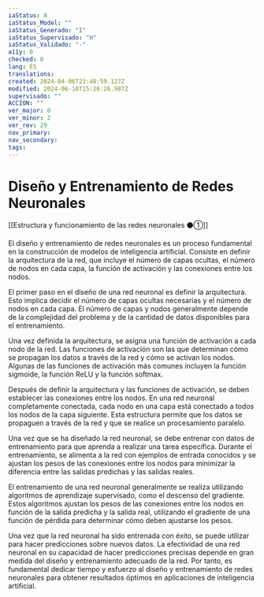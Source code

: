 ```yaml
---
iaStatus: 8
iaStatus_Model: ""
iaStatus_Generado: "I"
iaStatus_Supervisado: "H"
iaStatus_Validado: "-"
a11y: 0
checked: 0
lang: ES
translations: 
created: 2024-04-06T23:48:59.127Z
modified: 2024-06-10T15:26:26.987Z
supervisado: ""
ACCION: ""
ver_major: 0
ver_minor: 2
ver_rev: 29
nav_primary: 
nav_secondary: 
tags:
---
```

# Diseño y Entrenamiento de Redes Neuronales

[[Estructura y funcionamiento de las redes neuronales ⚫①]]

El diseño y entrenamiento de redes neuronales es un proceso fundamental en la construcción de modelos de inteligencia artificial. Consiste en definir la arquitectura de la red, que incluye el número de capas ocultas, el número de nodos en cada capa, la función de activación y las conexiones entre los nodos.

El primer paso en el diseño de una red neuronal es definir la arquitectura. Esto implica decidir el número de capas ocultas necesarias y el número de nodos en cada capa. El número de capas y nodos generalmente depende de la complejidad del problema y de la cantidad de datos disponibles para el entrenamiento.

Una vez definida la arquitectura, se asigna una función de activación a cada nodo de la red. Las funciones de activación son las que determinan cómo se propagan los datos a través de la red y cómo se activan los nodos. Algunas de las funciones de activación más comunes incluyen la función sigmoide, la función ReLU y la función softmax.

Después de definir la arquitectura y las funciones de activación, se deben establecer las conexiones entre los nodos. En una red neuronal completamente conectada, cada nodo en una capa está conectado a todos los nodos de la capa siguiente. Esta estructura permite que los datos se propaguen a través de la red y que se realice un procesamiento paralelo.

Una vez que se ha diseñado la red neuronal, se debe entrenar con datos de entrenamiento para que aprenda a realizar una tarea específica. Durante el entrenamiento, se alimenta a la red con ejemplos de entrada conocidos y se ajustan los pesos de las conexiones entre los nodos para minimizar la diferencia entre las salidas predichas y las salidas reales.

El entrenamiento de una red neuronal generalmente se realiza utilizando algoritmos de aprendizaje supervisado, como el descenso del gradiente. Estos algoritmos ajustan los pesos de las conexiones entre los nodos en función de la salida predicha y la salida real, utilizando el gradiente de una función de pérdida para determinar cómo deben ajustarse los pesos.

Una vez que la red neuronal ha sido entrenada con éxito, se puede utilizar para hacer predicciones sobre nuevos datos. La efectividad de una red neuronal en su capacidad de hacer predicciones precisas depende en gran medida del diseño y entrenamiento adecuado de la red. Por tanto, es fundamental dedicar tiempo y esfuerzo al diseño y entrenamiento de redes neuronales para obtener resultados óptimos en aplicaciones de inteligencia artificial.
